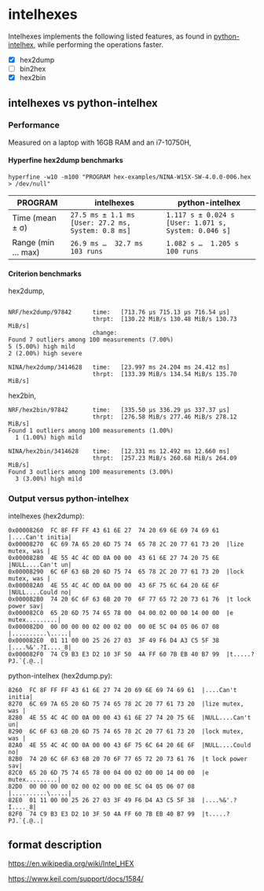 # intelhexes

Intelhexes implements the following listed features, as found in
[python-intelhex](https://github.com/python-intelhex/intelhex), while
performing the operations faster.

- [x] hex2dump
- [ ] bin2hex
- [x] hex2bin

## intelhexes vs python-intelhex

### Performance

Measured on a laptop with 16GB RAM and an i7-10750H,

#### Hyperfine hex2dump benchmarks

`hyperfine -w10 -m100 "PROGRAM hex-examples/NINA-W15X-SW-4.0.0-006.hex > /dev/null"`

| PROGRAM           | intelhexes                                         | python-intelhex                                        |
| ----------------- | ------------------------------------------------   | --------------------------------------------------     |
| Time (mean ± σ)   | `27.5 ms ± 1.1 ms [User: 27.2 ms, System: 0.8 ms]` | `1.117 s ± 0.024 s [User: 1.071 s, System: 0.046 s]` |
| Range (min … max) | `26.9 ms …  32.7 ms 103 runs`                        | `1.082 s …  1.205 s 100 runs` |

#### Criterion benchmarks

hex2dump,
```

NRF/hex2dump/97842      time:   [713.76 µs 715.13 µs 716.54 µs]
                        thrpt:  [130.22 MiB/s 130.48 MiB/s 130.73 MiB/s]
                        change:
Found 7 outliers among 100 measurements (7.00%)
5 (5.00%) high mild
2 (2.00%) high severe

NINA/hex2dump/3414628   time:   [23.997 ms 24.204 ms 24.412 ms]
                        thrpt:  [133.39 MiB/s 134.54 MiB/s 135.70 MiB/s]
```

hex2bin,
```
NRF/hex2bin/97842       time:   [335.50 µs 336.29 µs 337.37 µs]
                        thrpt:  [276.58 MiB/s 277.46 MiB/s 278.12 MiB/s]
Found 1 outliers among 100 measurements (1.00%)
  1 (1.00%) high mild

NINA/hex2bin/3414628    time:   [12.331 ms 12.492 ms 12.660 ms]
                        thrpt:  [257.23 MiB/s 260.68 MiB/s 264.09 MiB/s]
Found 3 outliers among 100 measurements (3.00%)
  3 (3.00%) high mild
```

### Output versus python-intelhex

intelhexes (hex2dump):

```
0x00008260  FC 8F FF FF 43 61 6E 27  74 20 69 6E 69 74 69 61  |....Can't initia|
0x00008270  6C 69 7A 65 20 6D 75 74  65 78 2C 20 77 61 73 20  |lize mutex, was |
0x00008280  4E 55 4C 4C 0D 0A 00 00  43 61 6E 27 74 20 75 6E  |NULL....Can't un|
0x00008290  6C 6F 63 6B 20 6D 75 74  65 78 2C 20 77 61 73 20  |lock mutex, was |
0x000082A0  4E 55 4C 4C 0D 0A 00 00  43 6F 75 6C 64 20 6E 6F  |NULL....Could no|
0x000082B0  74 20 6C 6F 63 6B 20 70  6F 77 65 72 20 73 61 76  |t lock power sav|
0x000082C0  65 20 6D 75 74 65 78 00  04 00 02 00 00 14 00 00  |e mutex.........|
0x000082D0  00 00 00 00 02 00 02 00  00 0E 5C 04 05 06 07 08  |..........\.....|
0x000082E0  01 11 00 00 25 26 27 03  3F 49 F6 D4 A3 C5 5F 38  |....%&'.?I...._8|
0x000082F0  74 C9 B3 E3 D2 10 3F 50  4A FF 60 7B EB 40 B7 99  |t.....?PJ.`{.@..|
```

python-intelhex (hex2dump.py):

```
8260  FC 8F FF FF 43 61 6E 27 74 20 69 6E 69 74 69 61  |....Can't initia|
8270  6C 69 7A 65 20 6D 75 74 65 78 2C 20 77 61 73 20  |lize mutex, was |
8280  4E 55 4C 4C 0D 0A 00 00 43 61 6E 27 74 20 75 6E  |NULL....Can't un|
8290  6C 6F 63 6B 20 6D 75 74 65 78 2C 20 77 61 73 20  |lock mutex, was |
82A0  4E 55 4C 4C 0D 0A 00 00 43 6F 75 6C 64 20 6E 6F  |NULL....Could no|
82B0  74 20 6C 6F 63 6B 20 70 6F 77 65 72 20 73 61 76  |t lock power sav|
82C0  65 20 6D 75 74 65 78 00 04 00 02 00 00 14 00 00  |e mutex.........|
82D0  00 00 00 00 02 00 02 00 00 0E 5C 04 05 06 07 08  |..........\.....|
82E0  01 11 00 00 25 26 27 03 3F 49 F6 D4 A3 C5 5F 38  |....%&'.?I...._8|
82F0  74 C9 B3 E3 D2 10 3F 50 4A FF 60 7B EB 40 B7 99  |t.....?PJ.`{.@..|
```

## format description

https://en.wikipedia.org/wiki/Intel_HEX

https://www.keil.com/support/docs/1584/

